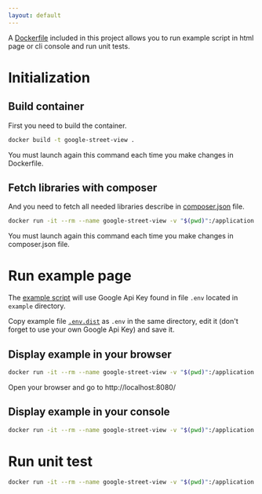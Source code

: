 ```yaml
---
layout: default
---
```


A [Dockerfile](../Dockerfile) included in this project allows you to run example script in html page or cli console and run unit tests.

# Initialization

## Build container
First you need to build the container.
```bash
docker build -t google-street-view .
```
You must launch again this command each time you make changes in Dockerfile.

## Fetch libraries with composer
And you need to fetch all needed libraries describe in [composer.json](../composer.json) file.
```bash
docker run -it --rm --name google-street-view -v "$(pwd)":/application google-street-view composer install
```
You must launch again this command each time you make changes in composer.json file.

# Run example page

The [example script](../example/index.php) will use Google Api Key found in file `.env` located in `example` directory.

Copy example file [`.env.dist`](../example/.env.dist) as `.env` in the same directory, edit it (don't forget to use your own Google Api Key) and save it.

## Display example in your browser
```bash
docker run -it --rm --name google-street-view -v "$(pwd)":/application -p 8080:80 google-street-view
```
Open your browser and go to http://localhost:8080/

## Display example in your console
```bash
docker run -it --rm --name google-street-view -v "$(pwd)":/application google-street-view php example/index.php
```

# Run unit test
```bash
docker run -it --rm --name google-street-view -v "$(pwd)":/application google-street-view composer run-script test
```

